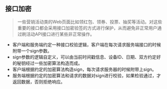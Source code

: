 ## 接口加密
> 一些营销活动类的Web页面比如领红包、领券、投票、抽奖等活动。对这些重要的接口都会采用接口加密验签的方式进行保护，从而避免非正常用户通过刷活动API接口进行某些非正常操作。

- 客户端和服务端约定一种接口校验逻辑，客户端在每次请求服务端接口的时候附带一个sign参数。
- sign参数的逻辑自定义，可以由当前时间戳信息、设备ID、日期、双方约定好的秘钥经过一些加密算法构造而成。
- 客户端根据约定的加密算法构造sign，每次请求服务器的时候附带上sign。
- 服务端根据约定的加密算法和请求的数据对sign进行校验，如果检验通过，才返回数据，否则拒绝响应。